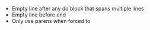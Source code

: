 - Empty line after any do block that spans multiple lines
- Empty line before end
- Only use parens when forced to